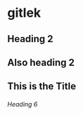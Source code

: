 # gitlek

## Heading 2

<h2>Also heading 2</h2>

## This is the Title
<Title>This is the Title</Title>

###### Heading 6
